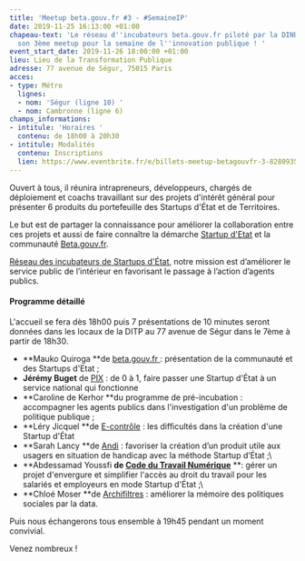 ```yaml
---
title: 'Meetup beta.gouv.fr #3 - #SemaineIP'
date: 2019-11-25 16:13:00 +01:00
chapeau-text: 'Le réseau d''incubateurs beta.gouv.fr piloté par la DINUM organise
  son 3ème meetup pour la semaine de l''innovation publique ! '
event_start_date: 2019-11-26 18:00:00 +01:00
lieu: Lieu de la Transformation Publique
adresse: 77 avenue de Ségur, 75015 Paris
acces:
- type: Métro
  lignes:
  - nom: 'Ségur (ligne 10) '
  - nom: Cambronne (ligne 6)
champs_informations:
- intitule: 'Horaires '
  contenu: de 18h00 à 20h30
- intitule: Modalités
  contenu: Inscriptions
  lien: https://www.eventbrite.fr/e/billets-meetup-betagouvfr-3-82809352001
---
```


Ouvert à tous, il réunira intrapreneurs, développeurs, chargés de déploiement et coachs travaillant sur des projets d'intérêt général pour présenter 6 produits du portefeuille des Startups d'État et de Territoires.

Le but est de partager la connaissance pour améliorer la collaboration entre ces projets et aussi de faire connaître la démarche [Startup d'Etat](https://beta.gouv.fr/startups/) et la communauté [Beta.gouv.fr](https://beta.gouv.fr/incubateurs/).

[Réseau des incubateurs de Startups d'État](https://beta.gouv.fr/incubateurs/), notre mission est d’améliorer le service public de l’intérieur en favorisant le passage à l’action d’agents publics.

#### Programme détaillé  

L'accueil se fera dès 18h00 puis 7 présentations de 10 minutes seront données dans les locaux de la DITP au 77 avenue de Ségur dans le 7ème à partir de 18h30.

* **Mauko Quiroga **de [beta.gouv.fr ](http://beta.gouv.fr): présentation de la communauté et des Startups d'Etat ;
* **Jérémy Buget** de [PIX](https://pix.fr/) : de 0 à 1, faire passer une Startup d'État à un service national qui fonctionne 
* **Caroline de Kerhor **du programme de pré-incubation : accompagner les agents publics dans l'investigation d'un problème de politique publique ;
* **Léry Jicquel **de [E-contrôle](https://beta.gouv.fr/startups/e-controle.html) : les difficultés dans la création d'une Startup d'État 
* **Sarah Lancy **de [Andi](https://beta.gouv.fr/startups/andi.html) : favoriser la création d’un produit utile aux usagers en situation de handicap avec la méthode Startup d’État ;\
* **Abdessamad Youssfi **de [Code du Travail Numérique](https://code.travail.gouv.fr)** **: gérer un projet d'envergure et simplifier l'accès au droit du travail pour les salariés et employeurs en mode Startup d'État ;\
* **Chloé Moser **de [Archifiltres](https://entrepreneur-interet-general.etalab.gouv.fr/defis/2018/archifiltre.html) : améliorer la mémoire des politiques sociales par la data.

Puis nous échangerons tous ensemble à 19h45 pendant un moment convivial.

Venez nombreux !